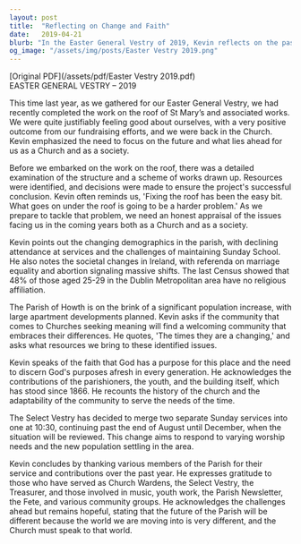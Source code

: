 ```yaml
---
layout: post
title:  "Reflecting on Change and Faith"
date:   2019-04-21
blurb: "In the Easter General Vestry of 2019, Kevin reflects on the past achievements and challenges faced by the church, emphasizing the need for a forward-looking approach. He discusses the decline in church attendance and the rapid societal changes, urging the community to embrace faith and adapt to serve the evolving needs of the parish. Kevin highlights the importance of engaging with the youth, reevaluating worship practices, and being open to change while maintaining the core values of faith and community."
og_image: "/assets/img/posts/Easter Vestry 2019.png"
---
```

[Original PDF](/assets/pdf/Easter Vestry 2019.pdf)    
EASTER GENERAL VESTRY – 2019

This time last year, as we gathered for our Easter General Vestry, we had recently completed the work on the roof of St Mary’s and associated works. We were quite justifiably feeling good about ourselves, with a very positive outcome from our fundraising efforts, and we were back in the Church. Kevin emphasized the need to focus on the future and what lies ahead for us as a Church and as a society.

Before we embarked on the work on the roof, there was a detailed examination of the structure and a scheme of works drawn up. Resources were identified, and decisions were made to ensure the project's successful conclusion. Kevin often reminds us, 'Fixing the roof has been the easy bit. What goes on under the roof is going to be a harder problem.' As we prepare to tackle that problem, we need an honest appraisal of the issues facing us in the coming years both as a Church and as a society.

Kevin points out the changing demographics in the parish, with declining attendance at services and the challenges of maintaining Sunday School. He also notes the societal changes in Ireland, with referenda on marriage equality and abortion signaling massive shifts. The last Census showed that 48% of those aged 25-29 in the Dublin Metropolitan area have no religious affiliation.

The Parish of Howth is on the brink of a significant population increase, with large apartment developments planned. Kevin asks if the community that comes to Churches seeking meaning will find a welcoming community that embraces their differences. He quotes, 'The times they are a changing,' and asks what resources we bring to these identified issues.

Kevin speaks of the faith that God has a purpose for this place and the need to discern God's purposes afresh in every generation. He acknowledges the contributions of the parishioners, the youth, and the building itself, which has stood since 1866. He recounts the history of the church and the adaptability of the community to serve the needs of the time.

The Select Vestry has decided to merge two separate Sunday services into one at 10:30, continuing past the end of August until December, when the situation will be reviewed. This change aims to respond to varying worship needs and the new population settling in the area.

Kevin concludes by thanking various members of the Parish for their service and contributions over the past year. He expresses gratitude to those who have served as Church Wardens, the Select Vestry, the Treasurer, and those involved in music, youth work, the Parish Newsletter, the Fete, and various community groups. He acknowledges the challenges ahead but remains hopeful, stating that the future of the Parish will be different because the world we are moving into is very different, and the Church must speak to that world.
